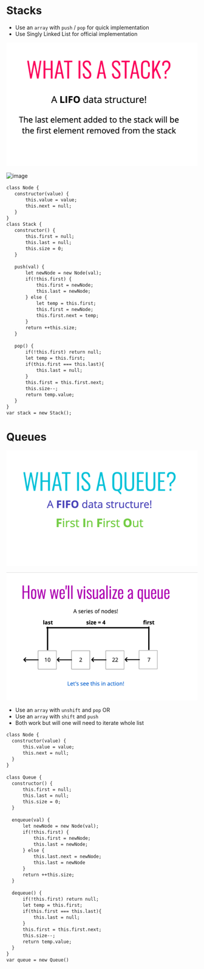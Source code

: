# Stacks
 - Use an `array` with `push` / `pop` for quick implementation
 - Use Singly Linked List for official implementation

![image](../screenshots/stack.png)

![image](../../screenshots/stackex.png)

 ```
 class Node {
    constructor(value) {
        this.value = value;
        this.next = null;
    }
}
class Stack {
    constructor() {
        this.first = null;
        this.last = null;
        this.size = 0;
    }

    push(val) {
        let newNode = new Node(val);
        if(!this.first) {
            this.first = newNode;
            this.last = newNode;
        } else {
            let temp = this.first;
            this.first = newNode;
            this.first.next = temp;
        }
        return ++this.size;
    }

    pop() {
        if(!this.first) return null;
        let temp = this.first;
        if(this.first === this.last){
            this.last = null;
        }
        this.first = this.first.next;
        this.size--;
        return temp.value;
    }
}
var stack = new Stack();
```

# Queues

![image](../screenshots/queue.png)

![image](../screenshots/queueex.png)


 - Use an `array` with `unshift` and `pop`
 OR
 - Use an `array` with `shift` and `push`
  - Both work but will one will need to iterate whole list

  ```
  class Node {
    constructor(value) {
        this.value = value;
        this.next = null;
    }
}

class Queue {
    constructor() {
        this.first = null;
        this.last = null;
        this.size = 0;
    }

    enqueue(val) {
        let newNode = new Node(val);
        if(!this.first) {
            this.first = newNode;
            this.last = newNode;
        } else {
            this.last.next = newNode;
            this.last = newNode
        }
        return ++this.size;
    }

    dequeue() {
        if(!this.first) return null;
        let temp = this.first;
        if(this.first === this.last){
            this.last = null;
        }
        this.first = this.first.next;
        this.size--;
        return temp.value;
    }
}
var queue = new Queue()
 ```
